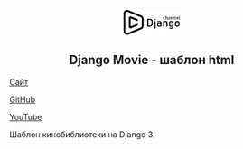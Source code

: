 <p align="center">
    <a href="https://djangochannel.com" target="_blank" rel="noopener noreferrer">
        <img width="100" src="logo.png" title="djangoschool">
    </a>
</p>

<h2 align="center">Django Movie - шаблон html</h2>

[Сайт](https://djangochannel.com)

[GitHub](https://github.com/DJWOMS/django_movie)

[YouTube](https://www.youtube.com/channel/UC_hPYclmFCIENpMUHpPY8FQ?view_as=subscriber)

Шаблон кинобиблиотеки на Django 3.
